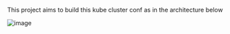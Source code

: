 This project aims to build this kube cluster conf as in the architecture below

![image](https://github.com/Bolados/jekyll/assets/29570347/9c6f1bf0-23be-4f22-84ee-db624628c8b0)
